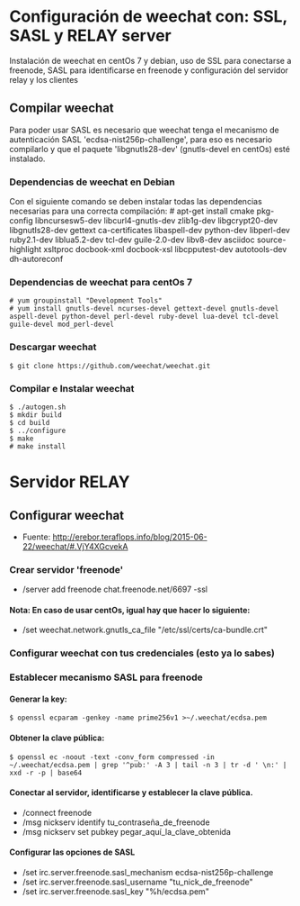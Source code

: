 # Configuración de weechat con: SSL, SASL y RELAY server

Instalación de weechat en centOs 7 y debian, uso de SSL para conectarse a freenode, SASL para identificarse en freenode y configuración del servidor relay y los clientes

## Compilar weechat

Para poder usar SASL es necesario que weechat tenga el mecanismo de autenticación SASL 'ecdsa-nist256p-challenge', para eso es necesario compilarlo y que el paquete 'libgnutls28-dev' (gnutls-devel en centOs) esté instalado.

### Dependencias de weechat en Debian

Con el siguiente comando se deben instalar todas las dependencias necesarias para una correcta compilación:
    # apt-get install cmake pkg-config libncursesw5-dev libcurl4-gnutls-dev zlib1g-dev libgcrypt20-dev libgnutls28-dev gettext ca-certificates libaspell-dev python-dev libperl-dev ruby2.1-dev liblua5.2-dev tcl-dev guile-2.0-dev libv8-dev asciidoc source-highlight xsltproc docbook-xml docbook-xsl libcpputest-dev autotools-dev dh-autoreconf

### Dependencias de weechat para centOs 7
    # yum groupinstall "Development Tools"
    # yum install gnutls-devel ncurses-devel gettext-devel gnutls-devel aspell-devel python-devel perl-devel ruby-devel lua-devel tcl-devel guile-devel mod_perl-devel

### Descargar weechat

    $ git clone https://github.com/weechat/weechat.git

### Compilar e Instalar weechat

    $ ./autogen.sh
    $ mkdir build
    $ cd build
    $ ../configure
    $ make
    # make install

# Servidor RELAY
## Configurar weechat

- Fuente: http://erebor.teraflops.info/blog/2015-06-22/weechat/#.VjY4XGcvekA
### Crear servidor 'freenode'

- /server add freenode chat.freenode.net/6697 -ssl
#### Nota: En caso de usar centOs, igual hay que hacer lo siguiente:
- /set weechat.network.gnutls_ca_file "/etc/ssl/certs/ca-bundle.crt"

### Configurar weechat con tus credenciales (esto ya lo sabes)

### Establecer mecanismo SASL para freenode

#### Generar la key:

    $ openssl ecparam -genkey -name prime256v1 >~/.weechat/ecdsa.pem

#### Obtener la clave pública:
    $ openssl ec -noout -text -conv_form compressed -in ~/.weechat/ecdsa.pem | grep '^pub:' -A 3 | tail -n 3 | tr -d ' \n:' | xxd -r -p | base64

#### Conectar al servidor, identificarse y establecer la clave pública.
- /connect freenode
- /msg nickserv identify tu_contraseña_de_freenode
- /msg nickserv set pubkey pegar_aquí_la_clave_obtenida

#### Configurar las opciones de SASL
- /set irc.server.freenode.sasl_mechanism ecdsa-nist256p-challenge
- /set irc.server.freenode.sasl_username "tu_nick_de_freenode"
- /set irc.server.freenode.sasl_key "%h/ecdsa.pem"
